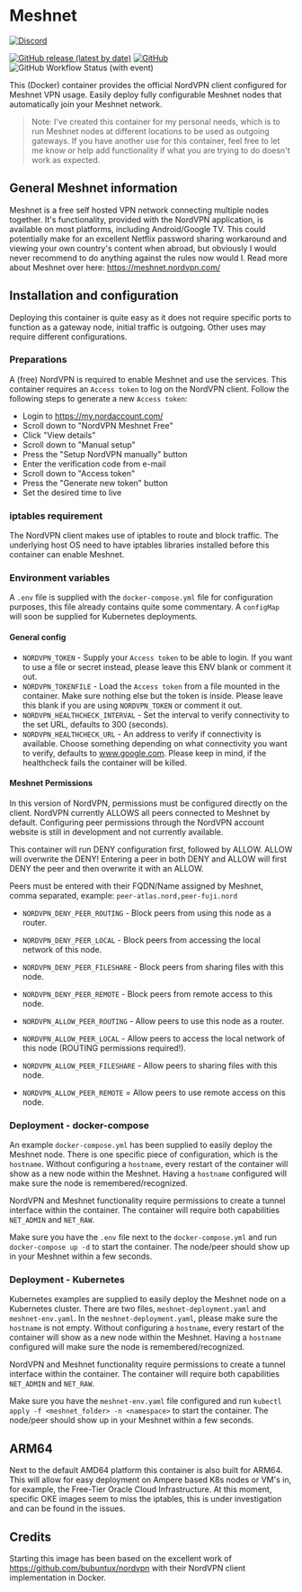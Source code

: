 # Meshnet
[![Discord](https://img.shields.io/discord/1013430695860908062?logo=discord&label=Discord&color=7289DA&logoColor=FFFFFF&style=for-the-badge)](https://discord.gg/v8Bwbnb3xe)

[![GitHub release (latest by date)](https://img.shields.io/github/v/release/MattsTechInfo/Meshnet?style=for-the-badge)](https://github.com/MattsTechInfo/Meshnet/releases) 
[![GitHub](https://img.shields.io/github/license/MattsTechInfo/Meshnet?style=for-the-badge)](https://github.com/MattsTechInfo/Meshnet/blob/master/LICENSE) 
![GitHub Workflow Status (with event)](https://img.shields.io/github/actions/workflow/status/MattsTechInfo/Meshnet/docker-image.yml?style=for-the-badge)

This (Docker) container provides the official NordVPN client configured for Meshnet VPN usage. Easily deploy fully configurable Meshnet nodes that automatically join your Meshnet network.

> Note: I've created this container for my personal needs, which is to run Meshnet nodes at different locations to be used as outgoing gateways. If you have another use for this container, feel free to let me know or help add functionality if what you are trying to do doesn't work as expected. 

## General Meshnet information
Meshnet is a free self hosted VPN network connecting multiple nodes together. It's functionality, provided with the NordVPN application, is available on most platforms, including Android/Google TV. This could potentially make for an excellent Netflix password sharing workaround and viewing your own country's content when abroad, but obviously I would never recommend to do anything against the rules now would I.
Read more about Meshnet over here: https://meshnet.nordvpn.com/

## Installation and configuration
Deploying this container is quite easy as it does not require specific ports to function as a gateway node, initial traffic is outgoing. Other uses may require different configurations.

### Preparations
A (free) NordVPN is required to enable Meshnet and use the services.
This container requires an `Access token` to log on the NordVPN client. Follow the following steps to generate a new `Access token`:
- Login to https://my.nordaccount.com/
- Scroll down to "NordVPN Meshnet Free"
- Click "View details"
- Scroll down to "Manual setup"
- Press the "Setup NordVPN manually" button
- Enter the verification code from e-mail
- Scroll down to "Access token"
- Press the "Generate new token" button
- Set the desired time to live

### iptables requirement
The NordVPN client makes use of iptables to route and block traffic. The underlying host OS need to have iptables libraries installed before this container can enable Meshnet. 

### Environment variables
A `.env` file is supplied with the `docker-compose.yml` file for configuration purposes, this file already contains quite some commentary. A `configMap` will soon be supplied for Kubernetes deployments.

#### General config
- `NORDVPN_TOKEN` - Supply your `Access token` to be able to login. If you want to use a file or secret instead, please leave this ENV blank or comment it out.
- `NORDVPN_TOKENFILE` - Load the `Access token` from a file mounted in the container. Make sure nothing else but the token is inside. Please leave this blank if you are using `NORDVPN_TOKEN` or comment it out.
- `NORDVPN_HEALTHCHECK_INTERVAL` - Set the interval to verify connectivity to the set URL, defaults to 300 (seconds).
- `NORDVPN_HEALTHCHECK_URL` - An address to verify if connectivity is available. Choose something depending on what connectivity you want to verify, defaults to www.google.com. Please keep in mind, if the healthcheck fails the container will be killed.

#### Meshnet Permissions
In this version of NordVPN, permissions must be configured directly on the client. NordVPN currently ALLOWS all peers connected to Meshnet by default. Configuring peer permissions through the NordVPN account website is still in development and not currently available.

This container will run DENY configuration first, followed by ALLOW. ALLOW will overwrite the DENY! Entering a peer in both DENY and ALLOW will first DENY the peer and then overwrite it with an ALLOW.

Peers must be entered with their FQDN/Name assigned by Meshnet, comma separated, example: `peer-atlas.nord,peer-fuji.nord`

- `NORDVPN_DENY_PEER_ROUTING` - Block peers from using this node as a router.
- `NORDVPN_DENY_PEER_LOCAL` - Block peers from accessing the local network of this node.
- `NORDVPN_DENY_PEER_FILESHARE` - Block peers from sharing files with this node.
- `NORDVPN_DENY_PEER_REMOTE` - Block peers from remote access to this node.


- `NORDVPN_ALLOW_PEER_ROUTING` - Allow peers to use this node as a router.
- `NORDVPN_ALLOW_PEER_LOCAL` - Allow peers to access the local network of this node (ROUTING permissions required!).
- `NORDVPN_ALLOW_PEER_FILESHARE` - Allow peers to  sharing files with this node.
- `NORDVPN_ALLOW_PEER_REMOTE` = Allow peers to use remote access on this node.

### Deployment - docker-compose
An example `docker-compose.yml` has been supplied to easily deploy the Meshnet node. There is one specific piece of configuration, which is the `hostname`. Without configuring a `hostname`, every restart of the container will show as a new node within the Meshnet. Having a `hostname` configured will make sure the node is remembered/recognized.

NordVPN and Meshnet functionality require permissions to create a tunnel interface within the container. The container will require both capabilities `NET_ADMIN` and `NET_RAW`.

Make sure you have the `.env` file next to the `docker-compose.yml` and run `docker-compose up -d` to start the container. The node/peer should show up in your Meshnet within a few seconds.

### Deployment - Kubernetes
Kubernetes examples are supplied to easily deploy the Meshnet node on a Kubernetes cluster. There are two files, `meshnet-deployment.yaml` and `meshnet-env.yaml`. In the `meshnet-deployment.yaml`, please make sure the `hostname` is not empty. Without configuring a `hostname`, every restart of the container will show as a new node within the Meshnet. Having a `hostname` configured will make sure the node is remembered/recognized.

NordVPN and Meshnet functionality require permissions to create a tunnel interface within the container. The container will require both capabilities `NET_ADMIN` and `NET_RAW`.

Make sure you have the `meshnet-env.yaml` file configured and run `kubectl apply -f <meshnet_folder> -n <namespace>` to start the container. The node/peer should show up in your Meshnet within a few seconds.

## ARM64
Next to the default AMD64 platform this container is also built for ARM64. This will allow for easy deployment on Ampere based K8s nodes or VM's in, for example, the Free-Tier Oracle Cloud Infrastructure. At this moment, specific OKE images seem to miss the iptables, this is under investigation and can be found in the issues.

## Credits
Starting this image has been based on the excellent work of https://github.com/bubuntux/nordvpn with their NordVPN client implementation in Docker.
